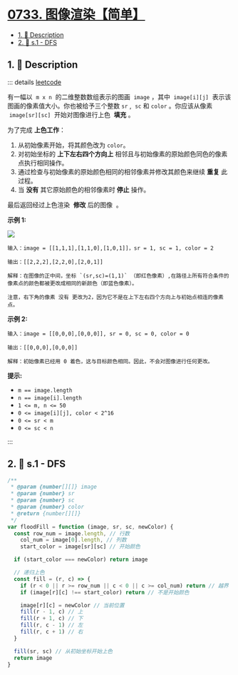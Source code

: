 # [0733. 图像渲染【简单】](https://github.com/tnotesjs/TNotes.leetcode/tree/main/notes/0733.%20%E5%9B%BE%E5%83%8F%E6%B8%B2%E6%9F%93%E3%80%90%E7%AE%80%E5%8D%95%E3%80%91)

<!-- region:toc -->

- [1. 📝 Description](#1--description)
- [2. 🎯 s.1 - DFS](#2--s1---dfs)

<!-- endregion:toc -->

## 1. 📝 Description

::: details [leetcode](https://leetcode.cn/problems/flood-fill)

有一幅以  `m x n`  的二维整数数组表示的图画  `image` ，其中  `image[i][j]`  表示该图画的像素值大小。你也被给予三个整数 `sr` ,  `sc` 和 `color` 。你应该从像素  `image[sr][sc]`  开始对图像进行上色  **填充** 。

为了完成 **上色工作**：

1. 从初始像素开始，将其颜色改为 `color`。
2. 对初始坐标的 **上下左右四个方向上** 相邻且与初始像素的原始颜色同色的像素点执行相同操作。
3. 通过检查与初始像素的原始颜色相同的相邻像素并修改其颜色来继续 **重复** 此过程。
4. 当 **没有** 其它原始颜色的相邻像素时 **停止** 操作。

最后返回经过上色渲染  **修改** 后的图像  。

**示例 1:**

![](https://cdn.jsdelivr.net/gh/tnotesjs/imgs@main/2024-11-03-15-11-43.png)

```
输入：image = [[1,1,1],[1,1,0],[1,0,1]]，sr = 1, sc = 1, color = 2

输出：[[2,2,2],[2,2,0],[2,0,1]]

解释：在图像的正中间，坐标 `(sr,sc)=(1,1)` （即红色像素）,在路径上所有符合条件的像素点的颜色都被更改成相同的新颜色（即蓝色像素）。

注意，右下角的像素 没有 更改为2，因为它不是在上下左右四个方向上与初始点相连的像素点。
```

**示例 2:**

```
输入：image = [[0,0,0],[0,0,0]], sr = 0, sc = 0, color = 0

输出：[[0,0,0],[0,0,0]]

解释：初始像素已经用 0 着色，这与目标颜色相同。因此，不会对图像进行任何更改。
```

**提示:**

- `m == image.length`
- `n == image[i].length`
- `1 <= m, n <= 50`
- `0 <= image[i][j], color < 2^16`
- `0 <= sr < m`
- `0 <= sc < n`

:::

## 2. 🎯 s.1 - DFS

```js
/**
 * @param {number[][]} image
 * @param {number} sr
 * @param {number} sc
 * @param {number} color
 * @return {number[][]}
 */
var floodFill = function (image, sr, sc, newColor) {
  const row_num = image.length, // 行数
    col_num = image[0].length, // 列数
    start_color = image[sr][sc] // 开始颜色

  if (start_color === newColor) return image

  // 递归上色
  const fill = (r, c) => {
    if (r < 0 || r >= row_num || c < 0 || c >= col_num) return // 越界
    if (image[r][c] !== start_color) return // 不是开始颜色

    image[r][c] = newColor // 当前位置
    fill(r - 1, c) // 上
    fill(r + 1, c) // 下
    fill(r, c - 1) // 左
    fill(r, c + 1) // 右
  }

  fill(sr, sc) // 从初始坐标开始上色
  return image
}
```
